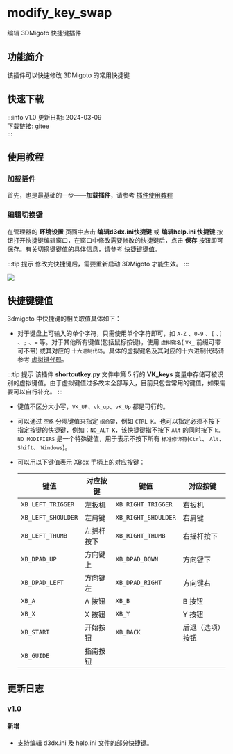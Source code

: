 # modify_key_swap
编辑 3DMigoto 快捷键插件

## 功能简介

该插件可以快速修改 3DMigoto 的常用快捷键

## 快速下载

:::info v1.0
更新日期:  2024-03-09<br/>
下载链接: [gitee](https://gitee.com/ticca/d3dx-skin-manage/releases/download/plugins/modify_3dm_key.zip) <br/>
:::

## 使用教程

### 加载插件
首先，也是最基础的一步——**加载插件**，请参考 [插件使用教程](/help/tutorial-plugins)

### 编辑切换键
在管理器的 **环境设置** 页面中点击 **编辑d3dx.ini快捷键** 或 **编辑help.ini 快捷键** 按钮打开快捷键编辑窗口，在窗口中修改需要修改的快捷键后，点击 **保存** 按钮即可保存。有关切换键键值的具体信息，请参考 [快捷键键值](#快捷键键值)。

:::tip 提示
修改完快捷键后，需要重新启动 3DMigoto 才能生效。
:::

![](/static/image/af035f3e.png)

<!-- ## 视频教程链接

[基础功能教程]()

视频教程由 [@黎愔](/contribution) 录制和提供。 -->

## 快捷键键值
3dmigoto 中快捷键的相关取值具体如下：
- 对于键盘上可输入的单个字符，只需使用单个字符即可，如 `A-Z` 、`0-9` 、`[` 、`]` 、`;` 、`=` 等。对于其他所有键值(包括鼠标按键)，使用 `虚拟键名`( `VK_` 前缀可带可不带) 或其对应的 `十六进制代码`。具体的虚拟键名及其对应的十六进制代码请参考 [虚拟键代码](http://msdn.microsoft.com/en-us/library/windows/desktop/dd375731(v=vs.85).aspx)。

:::tip 提示
该插件 **shortcutkey.py** 文件中第 5 行的 **VK_keys** 变量中存储可被识别的虚拟键值。由于虚拟键值过多故未全部写入，目前只包含常用的键值，如果需要可以自行补充。
:::

- 键值不区分大小写，`VK_UP`、`vk_up`、`vK_Up` 都是可行的。

- 可以通过 `空格` 分隔键值来指定 `组合键`，例如 `CTRL K`。也可以指定必须不按下指定按键的快捷键，例如：`NO_ALT K`，该快捷键指不按下 `Alt` 的同时按下 `k`。`NO_MODIFIERS` 是一个特殊键值，用于表示不按下所有 `标准修饰符`(`Ctrl`、 `Alt`、 `Shift`、 `Windows`)。

- 可以用以下键值表示 XBox 手柄上的对应按键：

    | 键值               | 对应按键         | 键值               | 对应按键         |
    |------------------- |-----------------|--------------------|-----------------|
    | `XB_LEFT_TRIGGER`  | 左扳机          | `XB_RIGHT_TRIGGER` | 右扳机           |
    | `XB_LEFT_SHOULDER` | 左肩键          | `XB_RIGHT_SHOULDER`| 右肩键           |
    | `XB_LEFT_THUMB`    | 左摇杆按下      | `XB_RIGHT_THUMB`   | 右摇杆按下       |
    | `XB_DPAD_UP`       | 方向键上        | `XB_DPAD_DOWN`     | 方向键下         |
    | `XB_DPAD_LEFT`     | 方向键左        | `XB_DPAD_RIGHT`    | 方向键右         |
    | `XB_A`             | A 按钮          | `XB_B`             | B 按钮           |
    | `XB_X`             | X 按钮          | `XB_Y`             | Y 按钮           |
    | `XB_START`         | 开始按钮        | `XB_BACK`          | 后退（选项）按钮  |
    | `XB_GUIDE`         | 指南按钮        |                    |                  |

## 更新日志

### v1.0
#### 新增
- 支持编辑 d3dx.ini 及 help.ini 文件的部分快捷键。
